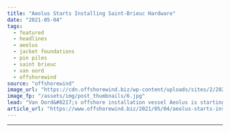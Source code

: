 ```yaml
---
title: "Aeolus Starts Installing Saint-Brieuc Hardware"
date: "2021-05-04"
tags: 
  - featured
  - headlines
  - aeolus
  - jacket foundations
  - pin piles
  - saint brieuc
  - van oord
  - offshorewind
source: "offshorewind"
image_url: "https://cdn.offshorewind.biz/wp-content/uploads/sites/2/2021/05/04084003/Aeolus-Starts-Installing-Saint-Brieuc-Hardware.jpg"
image_fp: "/assets/img/post_thumbnails/6.jpg"
lead: "Van Oord&#8217;s offshore installation vessel Aeolus is starting the installation of the first of"
article_url: "https://www.offshorewind.biz/2021/05/04/aeolus-starts-installing-saint-brieuc-hardware/"
---
```


---
